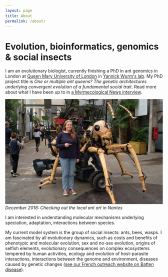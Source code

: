```yaml
---
layout: page
title: About
permalink: /about/
---
```

# Evolution, bioinformatics, genomics & social insects

I am an evolutionary biologist, currently finishing a PhD in ant genomics in London at [Queen Mary University of London](http://www.sbcs.qmul.ac.uk/research/) in [Yannick Wurm's lab](https://wurmlab.github.io/team/efavreau/index.html).
My PhD project title is _One or multiple ant queens? The genetic architectures underlying convergent evolution of a fundamental social trait_. Read more about what I have been up to in [a Myrmecological News interview](https://blog.myrmecologicalnews.org/2019/03/20/doing-an-ant-phd-emeline-favreau/).

![checking ant art in Nantes](assets/2018-12-EF-ant-machine-de-lile.jpg)
_December 2018: Checking out the local ant art in Nantes_


I am interested in understanding molecular mechanisms underlying speciation, adaptation, interactions between species.

My current model system is the group of social insects: ants, bees, wasps. I am fascinated by all evolutionary dynamics, such as costs and benefits of phenotypic and molecular evolution, sex and no-sex evolution, origins of selfish elements, evolutionary consequences on complex ecosystems tempered by human activities, ecology and evolution of host-parasite interactions, interactions between the genome and environment, diseases caused by genetic changes ([see our French outreach website on Batten disease](http://cln.jmfavreau.info/index.html)).
